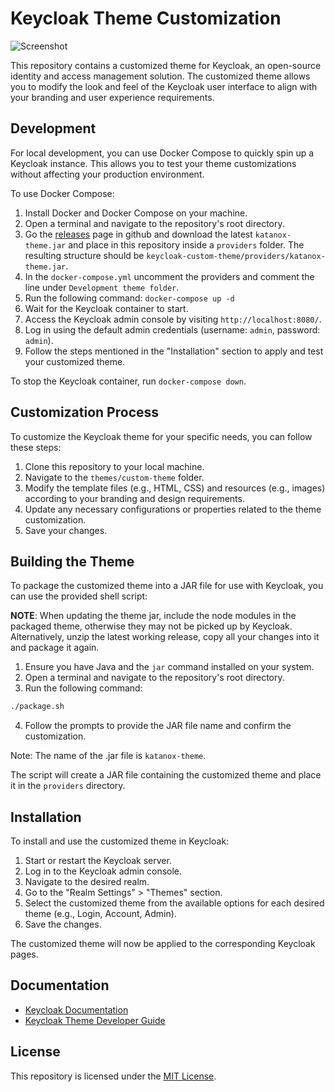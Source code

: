 # Keycloak Theme Customization

![Screenshot](docs/screenshot-1.png)

This repository contains a customized theme for Keycloak, an open-source identity and access management solution. The customized theme allows you to modify the look and feel of the Keycloak user interface to align with your branding and user experience requirements.

## Development

For local development, you can use Docker Compose to quickly spin up a Keycloak instance. This allows you to test your theme customizations without affecting your production environment.

To use Docker Compose:

1. Install Docker and Docker Compose on your machine.
2. Open a terminal and navigate to the repository's root directory.
3. Go the [releases](https://github.com/katanox/keycloak-custom-theme/releases) page in github and download the latest `katanox-theme.jar` and place in this repository inside a `providers` folder. The resulting structure should be `keycloak-custom-theme/providers/katanox-theme.jar`.
4. In the `docker-compose.yml` uncomment the providers and comment the line under `Development theme folder`.
5. Run the following command: `docker-compose up -d`
6. Wait for the Keycloak container to start.
7. Access the Keycloak admin console by visiting `http://localhost:8080/`.
8. Log in using the default admin credentials (username: `admin`, password: `admin`).
9. Follow the steps mentioned in the "Installation" section to apply and test your customized theme.

To stop the Keycloak container, run `docker-compose down`.

## Customization Process

To customize the Keycloak theme for your specific needs, you can follow these steps:

1. Clone this repository to your local machine.
2. Navigate to the `themes/custom-theme` folder.
3. Modify the template files (e.g., HTML, CSS) and resources (e.g., images) according to your branding and design requirements.
4. Update any necessary configurations or properties related to the theme customization.
5. Save your changes.

## Building the Theme

To package the customized theme into a JAR file for use with Keycloak, you can use the provided shell script:

**NOTE**: When updating the theme jar, include the node modules in the packaged theme, otherwise they may not be picked up by Keycloak.
Alternatively, unzip the latest working release, copy all your changes into it and package it again.

1. Ensure you have Java and the `jar` command installed on your system.
2. Open a terminal and navigate to the repository's root directory.
3. Run the following command:

```sh
./package.sh
```

4. Follow the prompts to provide the JAR file name and confirm the customization.

Note: The name of the .jar file is `katanox-theme`.

The script will create a JAR file containing the customized theme and place it in the `providers` directory.

## Installation

To install and use the customized theme in Keycloak:

1. Start or restart the Keycloak server.
2. Log in to the Keycloak admin console.
3. Navigate to the desired realm.
4. Go to the "Realm Settings" > "Themes" section.
5. Select the customized theme from the available options for each desired theme (e.g., Login, Account, Admin).
6. Save the changes.

The customized theme will now be applied to the corresponding Keycloak pages.

## Documentation

- [Keycloak Documentation](https://www.keycloak.org/documentation)
- [Keycloak Theme Developer Guide](https://www.keycloak.org/docs/latest/server_development/#_themes)

## License

This repository is licensed under the [MIT License](LICENSE).
